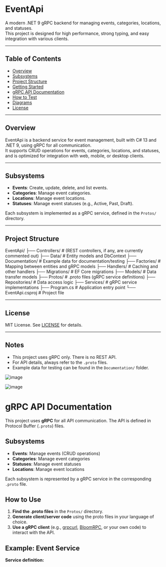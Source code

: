 ﻿# EventApi

A modern .NET 9 gRPC backend for managing events, categories, locations, and statuses.  
This project is designed for high performance, strong typing, and easy integration with various clients.

---

## Table of Contents

- [Overview](#overview)
- [Subsystems](#subsystems)
- [Project Structure](#project-structure)
- [Getting Started](#getting-started)
- [gRPC API Documentation](#grpc-api-documentation)
- [How to Test](#how-to-test)
- [Diagrams](#diagrams)
- [License](#license)

---

## Overview

EventApi is a backend service for event management, built with C# 13 and .NET 9, using gRPC for all communication.  
It supports CRUD operations for events, categories, locations, and statuses, and is optimized for integration with web, mobile, or desktop clients.

---

## Subsystems

- **Events**: Create, update, delete, and list events.
- **Categories**: Manage event categories.
- **Locations**: Manage event locations.
- **Statuses**: Manage event statuses (e.g., Active, Past, Draft).

Each subsystem is implemented as a gRPC service, defined in the `Protos/` directory.

---

## Project Structure
EventApi/ ├── Controllers/         # (REST controllers, if any, are currently commented out) ├── Data/                # Entity models and DbContext ├── Documentation/       # Example data for documentation/testing ├── Factories/           # Mapping between entities and gRPC models ├── Handlers/            # Caching and other handlers ├── Migrations/          # EF Core migrations ├── Models/              # Data transfer models ├── Protos/              # .proto files (gRPC service definitions) ├── Repositories/        # Data access logic ├── Services/            # gRPC service implementations ├── Program.cs           # Application entry point └── EventApi.csproj      # Project file

---

## License

MIT License. See [LICENSE](LICENSE) for details.

---

## Notes

- This project uses gRPC only. There is no REST API.
- For API details, always refer to the `.proto` files.
- Example data for testing can be found in the `Documentation/` folder.



![image](https://github.com/user-attachments/assets/b84cd656-5f5e-4563-9938-2890cea523e5)



![image](https://github.com/user-attachments/assets/7edbe458-1c2f-4550-8319-08962ab979d0)


# gRPC API Documentation

This project uses **gRPC** for all API communication. The API is defined in Protocol Buffer (`.proto`) files.

## Subsystems

- **Events**: Manage events (CRUD operations)
- **Categories**: Manage event categories
- **Statuses**: Manage event statuses
- **Locations**: Manage event locations

Each subsystem is represented by a gRPC service in the corresponding `.proto` file.

## How to Use

1. **Find the .proto files** in the `Protos/` directory.
2. **Generate client/server code** using the proto files in your language of choice.
3. **Use a gRPC client** (e.g., [grpcurl](https://github.com/fullstorydev/grpcurl), [BloomRPC](https://github.com/bloomrpc/bloomrpc), or your own code) to interact with the API.

## Example: Event Service

**Service definition:**

